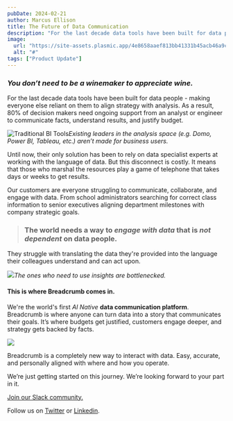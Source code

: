 ```yaml
---
pubDate: 2024-02-21
author: Marcus Ellison
title: The Future of Data Communication
description: "For the last decade data tools have been built for data people - making everyone else reliant on them to..."
image:
  url: "https://site-assets.plasmic.app/4e8658aaef813bb41331b45acb46a9c1.png"
  alt: "#"
tags: ["Product Update"]
---
```

### _You don’t need to be a winemaker to appreciate wine._

For the last decade data tools have been built for data people - making everyone else reliant on them to align strategy with analysis. As a result, 80% of decision makers need ongoing support from an analyst or engineer to communicate facts, understand results, and justify budget.

![Traditional BI Tools](https://img.plasmic.app/img-optimizer/v1/img/896f1a5ba7de0dabc1f468e66954ac74.png?f=webp&q=75)_Existing leaders in the analysis space (e.g. Domo, Power BI, Tableau, etc.) aren’t made for business users._

Until now, their only solution has been to rely on data specialist experts at working with the language of data. But this disconnect is costly. It means that those who marshal the resources play a game of telephone that takes days or weeks to get results.

Our customers are everyone struggling to communicate, collaborate, and engage with data. From school administrators searching for correct class information to senior executives aligning department milestones with company strategic goals.

> ### The world needs a way to _engage with data_ that is _not_ _dependent_ on data people.

They struggle with translating the data they're provided into the language their colleagues understand and can act upon.

![](https://img.plasmic.app/img-optimizer/v1/img/1360aa79163a5257bd74755c4ab1dd2c.png?f=webp&q=75)_The ones who need to use insights are bottlenecked._

#### This is where Breadcrumb comes in.

We're the world's first _AI Native_ **data communication platform**. Breadcrumb is where anyone can turn data into a story that communicates their goals. It’s where budgets get justified, customers engage deeper, and strategy gets backed by facts.

![](https://img.plasmic.app/img-optimizer/v1/img/747837074ba81177038852501c8094fa.png?f=webp&q=75)

Breadcrumb is a completely new way to interact with data. Easy, accurate, and personally aligned with where and how you operate.

We’re just getting started on this journey. We’re looking forward to your part in it.

[Join our Slack community.](https://join.slack.com/t/breadcrumbcommunity/shared_invite/zt-26maq86pe-sQqPQ7WTPn6mkJEwqBIvHw "Join our Slack community.")

Follow us on [Twitter](https://twitter.com/breadcrumbai "Breadcrumb X Profile") or [Linkedin](https://www.linkedin.com/company/breadcrumbai/ "Breadcrumb Linkedin Page").